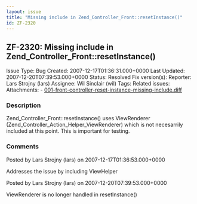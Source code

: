 ```yaml
---
layout: issue
title: "Missing include in Zend_Controller_Front::resetInstance()"
id: ZF-2320
---
```


ZF-2320: Missing include in Zend\_Controller\_Front::resetInstance()
--------------------------------------------------------------------

 Issue Type: Bug Created: 2007-12-17T01:36:31.000+0000 Last Updated: 2007-12-20T07:39:53.000+0000 Status: Resolved Fix version(s): 
 Reporter:  Lars Strojny (lars)  Assignee:  Wil Sinclair (wil)  Tags: 
 Related issues: 
 Attachments: - [001-front-controller-reset-instance-missing-include.diff](/issues/secure/attachment/10992/001-front-controller-reset-instance-missing-include.diff)
 
### Description

Zend\_Controller\_Front::resetInstance() uses ViewRenderer (Zend\_Controller\_Action\_Helper\_ViewRenderer) which is not necesarrily included at this point. This is important for testing.

 

 

### Comments

Posted by Lars Strojny (lars) on 2007-12-17T01:36:53.000+0000

Addresses the issue by including ViewHelper

 

 

Posted by Lars Strojny (lars) on 2007-12-20T07:39:53.000+0000

ViewRenderer is no longer handled in resetInstance()

 

 